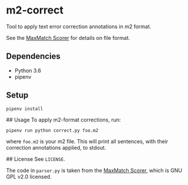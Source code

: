 # m2-correct
Tool to apply text error correction annotations in m2 format.

See the [MaxMatch Scorer](https://github.com/nusnlp/m2scorer/) for details on
file format.

## Dependencies
* Python 3.6
* pipenv

## Setup
```
pipenv install
```

## Usage
To apply m2-format corrections, run:
```
pipenv run python correct.py foo.m2
```
where `foo.m2` is your m2 file. This will print all sentences, with their
correction annotations applied, to stdout.

## License
See `LICENSE`.

The code in `parser.py` is taken from the [MaxMatch Scorer](https://github.com/nusnlp/m2scorer/), which is GNU GPL v2.0 licensed.
